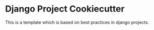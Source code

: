 # Django Project Cookiecutter

This is a template which is based on best practices
in django projects.